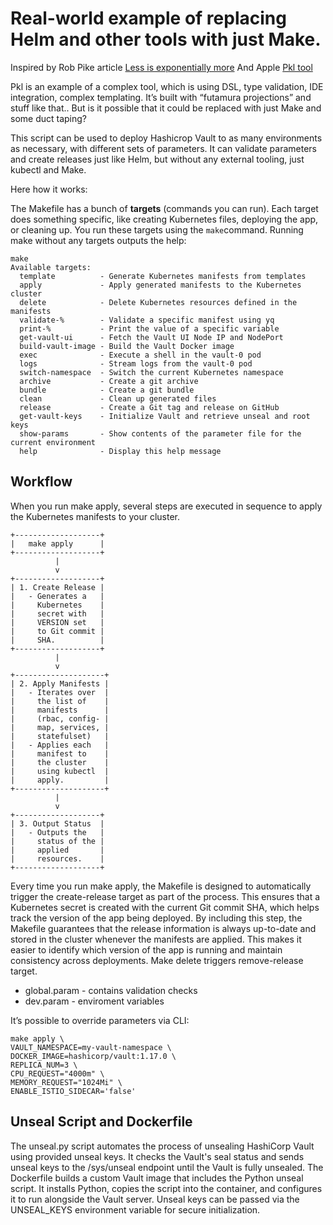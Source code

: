 # Real-world example of replacing Helm and other tools with just Make.

Inspired by Rob Pike article [Less is exponentially more](https://commandcenter.blogspot.com/2012/06/less-is-exponentially-more.html)
And Apple [Pkl tool](https://pkl-lang.org/blog/know-your-place.html)

Pkl is an example of a complex tool, which is using DSL, type validation, IDE integration, complex templating. It’s built with “futamura projections” and stuff like that.. But is it possible that it could be replaced with just Make and some duct taping?

This script can be used to deploy Hashicrop Vault to as many environments as necessary, with different sets of parameters. It can validate parameters and create releases just like Helm, but without any external tooling, just kubectl and Make.

Here how it works:

The Makefile has a bunch of **targets** (commands you can run). Each target does something specific, like creating Kubernetes files, deploying the app, or cleaning up. You run these targets using the `make`command. Running make without any targets outputs the help:
```
make
Available targets:
  template          - Generate Kubernetes manifests from templates
  apply             - Apply generated manifests to the Kubernetes cluster
  delete            - Delete Kubernetes resources defined in the manifests
  validate-%        - Validate a specific manifest using yq
  print-%           - Print the value of a specific variable
  get-vault-ui      - Fetch the Vault UI Node IP and NodePort
  build-vault-image - Build the Vault Docker image
  exec              - Execute a shell in the vault-0 pod
  logs              - Stream logs from the vault-0 pod
  switch-namespace  - Switch the current Kubernetes namespace
  archive           - Create a git archive
  bundle            - Create a git bundle
  clean             - Clean up generated files
  release           - Create a Git tag and release on GitHub
  get-vault-keys    - Initialize Vault and retrieve unseal and root keys
  show-params       - Show contents of the parameter file for the current environment
  help              - Display this help message
```

## Workflow

When you run make apply, several steps are executed in sequence to apply the Kubernetes manifests to your cluster.

```
+-------------------+
|   make apply      |
+-------------------+
          |
          v
+-------------------+
| 1. Create Release |
|   - Generates a   |
|     Kubernetes    |
|     secret with   |
|     VERSION set   |
|     to Git commit |
|     SHA.          |
+-------------------+
          |
          v
+--------------------+
| 2. Apply Manifests |
|   - Iterates over  |
|     the list of    |
|     manifests      |
|     (rbac, config- |
|     map, services, |
|     statefulset)   |
|   - Applies each   |
|     manifest to    |
|     the cluster    |
|     using kubectl  |
|     apply.         |
+--------------------+
          |
          v
+-------------------+
| 3. Output Status  |
|   - Outputs the   |
|     status of the |
|     applied       |
|     resources.    |
+-------------------+
```

Every time you run make apply, the Makefile is designed to automatically trigger the create-release target as part of the process. This ensures that a Kubernetes secret is created with the current Git commit SHA, which helps track the version of the app being deployed. By including this step, the Makefile guarantees that the release information is always up-to-date and stored in the cluster whenever the manifests are applied. This makes it easier to identify which version of the app is running and maintain consistency across deployments. Make delete triggers remove-release target.

- global.param - contains validation checks 
- dev.param - enviroment variables

It’s possible to override parameters via CLI:
```
make apply \
VAULT_NAMESPACE=my-vault-namespace \
DOCKER_IMAGE=hashicorp/vault:1.17.0 \
REPLICA_NUM=3 \
CPU_REQUEST="4000m" \
MEMORY_REQUEST="1024Mi" \
ENABLE_ISTIO_SIDECAR='false'
```

## Unseal Script and Dockerfile

The unseal.py script automates the process of unsealing HashiCorp Vault using provided unseal keys. It checks the Vault's seal status and sends unseal keys to the /sys/unseal endpoint until the Vault is fully unsealed.
The Dockerfile builds a custom Vault image that includes the Python unseal script. It installs Python, copies the script into the container, and configures it to run alongside the Vault server. Unseal keys can be passed via the UNSEAL_KEYS environment variable for secure initialization.
